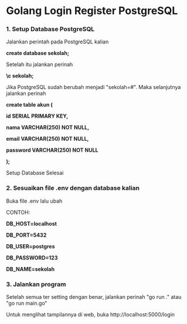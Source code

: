 # Golang Login Register PostgreSQL
### 1. Setup Database PostgreSQL
Jalankan perintah pada PostgreSQL kalian

**create database sekolah;**

Setelah itu jalankan perinah

**\c sekolah;**

Jika PostgreSQL sudah berubah menjadi "sekolah=#". Maka selanjutnya jalankan perinah

**create table akun (**

**id SERIAL PRIMARY KEY,**

**nama VARCHAR(250) NOT NULL,**

**email VARCHAR(250) NOT NULL,**

**password VARCHAR(250) NOT NULL**

**);**

Setup Database Selesai

### 2. Sesuaikan file .env dengan database kalian
Buka file .env lalu ubah

CONTOH:

**DB_HOST=localhost**

**DB_PORT=5432**

**DB_USER=postgres**

**DB_PASSWORD=123**

**DB_NAME=sekolah**

### 3. Jalankan program
Setelah semua ter setting dengan benar, jalankan perinah "go run ." atau "go run main.go"

Untuk menglihat tampilannya di web, buka http://localhost:5000/login

